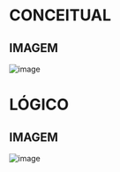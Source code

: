 # CONCEITUAL

## IMAGEM
![image](https://github.com/guxtavobandeira/trab_bd01/assets/111713549/50a8ed7e-bf22-4fe9-8e2a-0b91db3d2787)

# LÓGICO

## IMAGEM
![image](https://github.com/guxtavobandeira/trab_bd01/assets/111713549/3289222c-8ff4-46cc-a4ff-3fa574205a9b)

